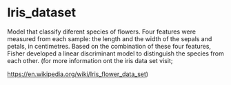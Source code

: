 # Iris_dataset
Model that classify diferent species of flowers.
Four features were measured from each sample: the length and the width of the sepals and petals, in centimetres. Based on the combination of these four features, Fisher developed a linear discriminant model to distinguish the species from each other. (for more information ont the iris data set visit;

https://en.wikipedia.org/wiki/Iris_flower_data_set)
